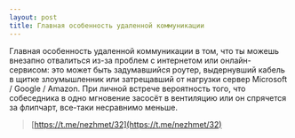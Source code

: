 ```yaml
---
layout: post
title: Главная особенность удаленной коммуникации
---
```


Главная особенность удаленной коммуникации в том, что ты можешь внезапно отвалиться из-за проблем с интернетом или онлайн-сервисом: это может быть задумавшийся роутер, выдернувший кабель в щитке злоумышленник или затрещавший от нагрузки сервер Microsoft / Google / Amazon. При личной встрече вероятность того, что собеседника в одно мгновение засосёт в вентиляцию или он спрячется за флипчарт, все-таки несравнимо меньше.

> [https://t.me/nezhmet/32](https://t.me/nezhmet/32)
